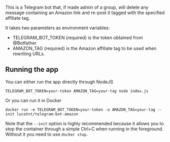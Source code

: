 This is a Telegram bot that, if made admin of a group, will delete any message
containing an Amazon link and re-post it tagged with the specified affiliate tag.

It takes two parameters as environment variables:

* TELEGRAM_BOT_TOKEN (required) is the token obtained from @Botfather
* AMAZON_TAG (required) is the Amazon affiliate tag to be used when rewriting URLs.

## Running the app

You can either run the app directly through NodeJS

    TELEGRAM_BOT_TOKEN=your-token AMAZON_TAG=your-tag node index.js

Or you can run it in Docker

    docker run -e TELEGRAM_BOT_TOKEN=your-token -e AMAZON_TAG=your-tag --init lucatnt/telegram-bot-amazon

Note that the `--init` option is highly recommended because it allows you to stop the container through a simple Ctrl+C when running in the foreground. Without it you need to use `docker stop`.

